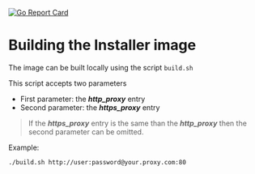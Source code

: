 [![Go Report Card](https://goreportcard.com/badge/github.com/ekara-platform/installer)](https://goreportcard.com/report/github.com/ekara-platform/installer) 

# Building the Installer image

The image can be built locally using the script `build.sh`

This script accepts two parameters

- First parameter: the ***http_proxy*** entry
- Second parameter: the ***https_proxy*** entry 

> If the ***https_proxy*** entry is the same than the ***http_proxy*** then the second parameter can be omitted.

Example:

```bash
./build.sh http://user:password@your.proxy.com:80
```


